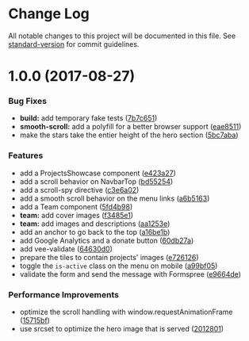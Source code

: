 # Change Log

All notable changes to this project will be documented in this file. See [standard-version](https://github.com/conventional-changelog/standard-version) for commit guidelines.

<a name="1.0.0"></a>
# 1.0.0 (2017-08-27)


### Bug Fixes

* **build:** add temporary fake tests ([7b7c651](https://bitbucket.org/pulsardev/pulsar-landing/commits/7b7c651))
* **smooth-scroll:** add a polyfill for a better browser support ([eae8511](https://bitbucket.org/pulsardev/pulsar-landing/commits/eae8511))
* make the stars take the entier height of the hero section ([5bc7aba](https://bitbucket.org/pulsardev/pulsar-landing/commits/5bc7aba))


### Features

* add a ProjectsShowcase component ([e423a27](https://bitbucket.org/pulsardev/pulsar-landing/commits/e423a27))
* add a scroll behavior on NavbarTop ([bd55254](https://bitbucket.org/pulsardev/pulsar-landing/commits/bd55254))
* add a scroll-spy directive ([c3e6a02](https://bitbucket.org/pulsardev/pulsar-landing/commits/c3e6a02))
* add a smooth scroll behavior on the menu links ([a6b5163](https://bitbucket.org/pulsardev/pulsar-landing/commits/a6b5163))
* add a Team component ([5fd4b98](https://bitbucket.org/pulsardev/pulsar-landing/commits/5fd4b98))
* **team:** add cover images ([f3485e1](https://bitbucket.org/pulsardev/pulsar-landing/commits/f3485e1))
* **team:** add images and descriptions ([aa1253e](https://bitbucket.org/pulsardev/pulsar-landing/commits/aa1253e))
* add an anchor to go back to the top ([a16be1b](https://bitbucket.org/pulsardev/pulsar-landing/commits/a16be1b))
* add Google Analytics and a donate button ([60db27a](https://bitbucket.org/pulsardev/pulsar-landing/commits/60db27a))
* add vee-validate ([64630d0](https://bitbucket.org/pulsardev/pulsar-landing/commits/64630d0))
* prepare the tiles to contain projects' images ([e726126](https://bitbucket.org/pulsardev/pulsar-landing/commits/e726126))
* toggle the `is-active` class on the menu on mobile ([a99bf05](https://bitbucket.org/pulsardev/pulsar-landing/commits/a99bf05))
* validate the form and send the message with Formspree ([e9664de](https://bitbucket.org/pulsardev/pulsar-landing/commits/e9664de))


### Performance Improvements

* optimize the scroll handling with window.requestAnimationFrame ([15715bf](https://bitbucket.org/pulsardev/pulsar-landing/commits/15715bf))
* use srcset to optimize the hero image that is served ([2012801](https://bitbucket.org/pulsardev/pulsar-landing/commits/2012801))
